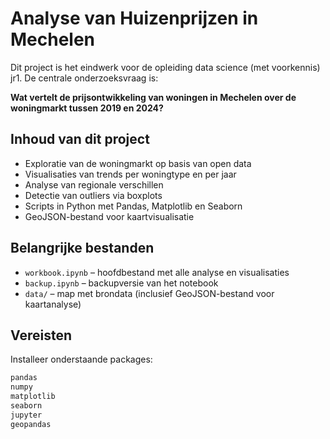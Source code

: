 # Analyse van Huizenprijzen in Mechelen

Dit project is het eindwerk voor de opleiding data science (met voorkennis) jr1. 
De centrale onderzoeksvraag is:

**Wat vertelt de prijsontwikkeling van woningen in Mechelen over de woningmarkt tussen 2019 en 2024?**

## Inhoud van dit project

- Exploratie van de woningmarkt op basis van open data
- Visualisaties van trends per woningtype en per jaar
- Analyse van regionale verschillen
- Detectie van outliers via boxplots
- Scripts in Python met Pandas, Matplotlib en Seaborn
- GeoJSON-bestand voor kaartvisualisatie

## Belangrijke bestanden

- `workbook.ipynb` – hoofdbestand met alle analyse en visualisaties
- `backup.ipynb` – backupversie van het notebook
- `data/` – map met brondata (inclusief GeoJSON-bestand voor kaartanalyse)

## Vereisten

Installeer onderstaande packages:

```bash
pandas
numpy
matplotlib
seaborn
jupyter
geopandas